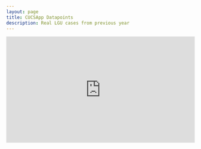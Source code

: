 ```yaml
---
layout: page
title: CUCSApp Datapoints
description: Real LGU cases from previous year
---
```


<block>
<style>
    .iframe-container {
    position: relative;
    overflow: hidden;
    padding-top: 56.25%;
}
.iframe-container iframe {
    position: absolute;
    top: 0;
    border: 0;
    height: 100%;
    width: 100%;
}
 </style>
<div class="iframe-container"><iframe border="0" loading="lazy" src="https://cloud.seatable.cn/dtable/external-links/custom/cucsapp/"></iframe></div>
</block>
